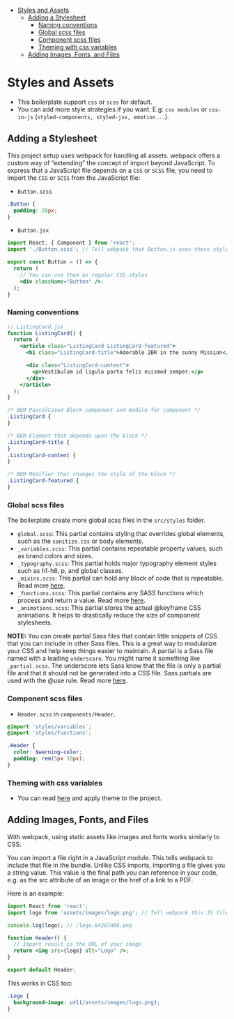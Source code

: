 <!-- START doctoc generated TOC please keep comment here to allow auto update -->
<!-- DON'T EDIT THIS SECTION, INSTEAD RE-RUN doctoc TO UPDATE -->

- [Styles and Assets](#styles-and-assets)
  - [Adding a Stylesheet](#adding-a-stylesheet)
    - [Naming conventions](#naming-conventions)
    - [Global scss files](#global-scss-files)
    - [Component scss files](#component-scss-files)
    - [Theming with css variables](#theming-with-css-variables)
  - [Adding Images, Fonts, and Files](#adding-images-fonts-and-files)

<!-- END doctoc generated TOC please keep comment here to allow auto update -->

# Styles and Assets

- This boilerplate support `css` or `scss` for default.
- You can add more style strategies if you want. E.g: `css modules` or `css-in-js` (`styled-components, styled-jsx, emotion...`).

## Adding a Stylesheet

This project setup uses webpack for handling all assets. webpack offers a custom way of “extending” the concept of import beyond JavaScript. To express that a JavaScript file depends on a `CSS` or `SCSS` file, you need to import the `CSS` or `SCSS` from the JavaScript file:

- `Button.scss`

```scss
.Button {
  padding: 20px;
}
```

- `Button.jsx`

```jsx
import React, { Component } from 'react';
import './Button.scss'; // Tell webpack that Button.js uses these styles

export const Button = () => {
  return (
    // You can use them as regular CSS styles
    <div className="Button" />;
  );
}
```

### Naming conventions

```jsx
// ListingCard.jsx
function ListingCard() {
  return (
    <article class="ListingCard ListingCard-featured">
      <h1 class="ListingCard-title">Adorable 2BR in the sunny Mission</h1>

      <div class="ListingCard-content">
        <p>Vestibulum id ligula porta felis euismod semper.</p>
      </div>
    </article>
  );
}
```

```scss
/* BEM PascalCased Block component and module for component */
.ListingCard {
}

/* BEM Element that depends upon the block */
.ListingCard-title {
}
.ListingCard-content {
}

/* BEM Modifier that changes the style of the block */
.ListingCard-featured {
}
```

### Global scss files

The boilerplate create more global scss files in the `src/styles` folder.

- `global.scss`: This partial contains styling that overrides global elements, such as the `sanitize.css` or body elements.
- `_variables.scss`: This partial contains repeatable property values, such as brand colors and sizes.
- `_typography.scss`: This partial holds major typography element styles such as h1-h6, p, and global classes.
- `_mixins.scss`: This partial can hold any block of code that is repeatable. Read more [here](https://sass-lang.com/documentation/at-rules/mixin).
- `_functions.scss`: This partial contains any SASS functions which process and return a value. Read more [here](https://sass-lang.com/documentation/at-rules/function).
- `_animations.scss`: This partial stores the actual @keyframe CSS animations. It helps to drastically reduce the size of component stylesheets.

**NOTE:** You can create partial Sass files that contain little snippets of CSS that you can include in other Sass files. This is a great way to modularize your CSS and help keep things easier to maintain. A partial is a Sass file named with a leading `underscore`. You might name it something like `_partial.scss`. The underscore lets Sass know that the file is only a partial file and that it should not be generated into a CSS file. Sass partials are used with the @use rule. Read more [here](https://sass-lang.com/guide#topic-4).

### Component scss files

- `Header.scss` in `components/Header`.

```scss
@import 'styles/variables';
@import 'styles/functions';

.Header {
  color: $warning-color;
  padding: rem(5px 10px);
}
```

### Theming with css variables

- You can read [here](https://blog.bitsrc.io/theming-react-applications-with-css-variables-and-react-redux-8be0b10d829f) and apply theme to the project.

## Adding Images, Fonts, and Files

With webpack, using static assets like images and fonts works similarly to CSS.

You can import a file right in a JavaScript module. This tells webpack to include that file in the bundle. Unlike CSS imports, importing a file gives you a string value. This value is the final path you can reference in your code, e.g. as the src attribute of an image or the href of a link to a PDF.

Here is an example:

```jsx
import React from 'react';
import logo from 'assets/images/logo.png'; // Tell webpack this JS file uses this image

console.log(logo); // /logo.84287d09.png

function Header() {
  // Import result is the URL of your image
  return <img src={logo} alt="Logo" />;
}

export default Header;
```

This works in CSS too:

```Scss
.Logo {
  background-image: url(/assets/images/logo.png);
}
```
